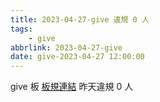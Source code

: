 ```yaml
---
title: 2023-04-27-give 違規 0 人
tags:
    - give
abbrlink: 2023-04-27-give
date: give-2023-04-27 12:00:00
---
```

give 板 [板規連結](https://www.ptt.cc/bbs/give/M.1612495900.A.C32.html)
昨天違規 0 人
